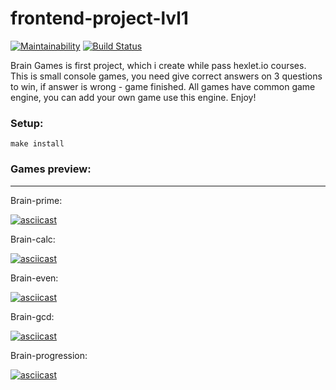 # frontend-project-lvl1

[![Maintainability](https://api.codeclimate.com/v1/badges/5e5191fea1d8c1d09713/maintainability)](https://codeclimate.com/github/heyMakar/frontend-project-lvl1/maintainability)
[![Build Status](https://travis-ci.org/heyMakar/frontend-project-lvl1.svg?branch=master)](https://travis-ci.org/heyMakar/frontend-project-lvl1)

Brain Games is first project, which i create while pass hexlet.io courses. 
This is small console games, you need give correct answers on 3 questions to win, if answer is wrong - game finished.
All games have common game engine, you can add your own game use this engine.
Enjoy!

### Setup:

`make install`

### Games preview:
***

Brain-prime:

[![asciicast](https://asciinema.org/a/Vd4ta7Ua2LBOjQnj83iwGeSju.svg)](https://asciinema.org/a/Vd4ta7Ua2LBOjQnj83iwGeSju)

Brain-calc:

[![asciicast](https://asciinema.org/a/Fmo5WtQsL8IhUlhdLzjDRZrNm.svg)](https://asciinema.org/a/Fmo5WtQsL8IhUlhdLzjDRZrNm)

Brain-even:

[![asciicast](https://asciinema.org/a/vRUxV6xmD6gVr7LfrOdLd8UCa.svg)](https://asciinema.org/a/vRUxV6xmD6gVr7LfrOdLd8UCa)

Brain-gcd:

[![asciicast](https://asciinema.org/a/QzhehzXZwPSgygiWnh2zqsOvY.svg)](https://asciinema.org/a/QzhehzXZwPSgygiWnh2zqsOvY)

Brain-progression:

[![asciicast](https://asciinema.org/a/P4Yt5lPFyi25Wekbo39svnKlT.svg)](https://asciinema.org/a/P4Yt5lPFyi25Wekbo39svnKlT)
